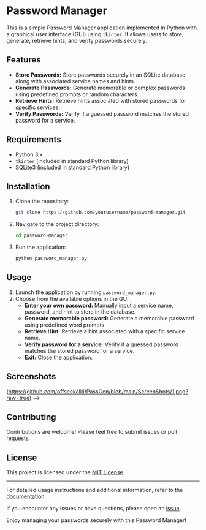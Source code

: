 # Password Manager

This is a simple Password Manager application implemented in Python with a graphical user interface (GUI) using `tkinter`. It allows users to store, generate, retrieve hints, and verify passwords securely.

## Features

- **Store Passwords:** Store passwords securely in an SQLite database along with associated service names and hints.
- **Generate Passwords:** Generate memorable or complex passwords using predefined prompts or random characters.
- **Retrieve Hints:** Retrieve hints associated with stored passwords for specific services.
- **Verify Passwords:** Verify if a guessed password matches the stored password for a service.

## Requirements

- Python 3.x
- `tkinter` (included in standard Python library)
- SQLite3 (included in standard Python library)

## Installation

1. Clone the repository:
    ```bash
    git clone https://github.com/yourusername/password-manager.git
    ```

2. Navigate to the project directory:
    ```bash
    cd password-manager
    ```

3. Run the application:
    ```bash
    python password_manager.py
    ```

## Usage

1. Launch the application by running `password_manager.py`.
2. Choose from the available options in the GUI:
   - **Enter your own password:** Manually input a service name, password, and hint to store in the database.
   - **Generate memorable password:** Generate a memorable password using predefined word prompts.
   - **Retrieve Hint:** Retrieve a hint associated with a specific service name.
   - **Verify password for a service:** Verify if a guessed password matches the stored password for a service.
   - **Exit:** Close the application.

## Screenshots

(https://github.com/offseckalki/PassGen/blob/main/ScreenShots/1.png?raw=true)
-->

## Contributing

Contributions are welcome! Please feel free to submit issues or pull requests.

## License

This project is licensed under the [MIT License](LICENSE).

---

For detailed usage instructions and additional information, refer to the [documentation](https://github.com/yourusername/password-manager).

If you encounter any issues or have questions, please open an [issue](https://github.com/yourusername/password-manager/issues).

Enjoy managing your passwords securely with this Password Manager!
